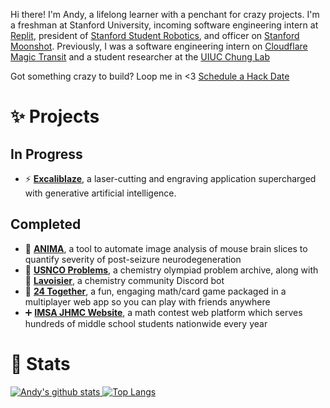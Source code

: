 Hi there! I'm Andy, a lifelong learner with a penchant for crazy projects. I'm a freshman at Stanford University, incoming software engineering intern at [Replit](https://replit.com/~), president of [Stanford Student Robotics](https://stanfordstudentrobotics.org/), and officer on [Stanford Moonshot](https://www.stanfordmoonshot.club/). Previously, I was a software engineering intern on [Cloudflare Magic Transit](https://www.cloudflare.com/magic-transit/) and a student researcher at the [UIUC Chung Lab](https://app.mcb.illinois.edu/chunghj/lab-members/) 

Got something crazy to build? Loop me in <3
[Schedule a Hack Date](https://forms.gle/PrYqzozR5jkLn6Wq5)
 
# ✨ Projects
## In Progress
 - :zap: [**Excaliblaze**](https://excaliblaze.vercel.app/), a laser-cutting and engraving application supercharged with generative artificial intelligence.

## Completed
 - 🔬 [**ANIMA**](https://github.com/thewindsofwinter/ANIMA), a tool to automate image analysis of mouse brain slices to quantify severity of post-seizure neurodegeneration
 - 🧪 [**USNCO Problems**](https://github.com/thewindsofwinter/usnco-problems), a chemistry olympiad problem archive, along with 🤖 [**Lavoisier**](https://github.com/thewindsofwinter/lavoisier-public), a chemistry community Discord bot
 - 🧮 [**24 Together**](https://github.com/thewindsofwinter/24-together), a fun, engaging math/card game packaged in a multiplayer web app so you can play with friends anywhere
 - ➕ [**IMSA JHMC Website**](https://github.com/IMSA-JHMC/JHMC-scripts), a math contest web platform which serves hundreds of middle school students nationwide every year

# 🔢 Stats

[![Andy's github stats](https://github-readme-stats.vercel.app/api?username=thewindsofwinter&show_icons=true&count_private=true&theme=dark&line_height=35) ![Top Langs](https://github-readme-stats.vercel.app/api/top-langs/?username=thewindsofwinter&theme=dark&hide_title=true&exclude_repo=adpro)](https://github.com/anuraghazra/github-readme-stats)

<!-- [![LeetCode user JavaProgrammer21](https://img.shields.io/badge/dynamic/json?style=for-the-badge&labelColor=black&color=%23ffa116&label=Solved&query=solved&url=https%3A%2F%2Fleetcode-badge.vercel.app%2Fapi%2Fusers%2FJavaProgrammer21&logo=leetcode&logoColor=yellow)](https://leetcode.com/JavaProgrammer21/) -->

<!--
**thewindsofwinter/thewindsofwinter** is a ✨ _special_ ✨ repository because its `README.md` (this file) appears on your GitHub profile.

Here are some ideas to get you started:

- 🔭 I’m currently working on ...
- 🌱 I’m currently learning ...
- 👯 I’m looking to collaborate on ...
- 🤔 I’m looking for help with ...
- 💬 Ask me about ...
- 📫 How to reach me: ...
- 😄 Pronouns: ...
- ⚡ Fun fact: ...
-->
